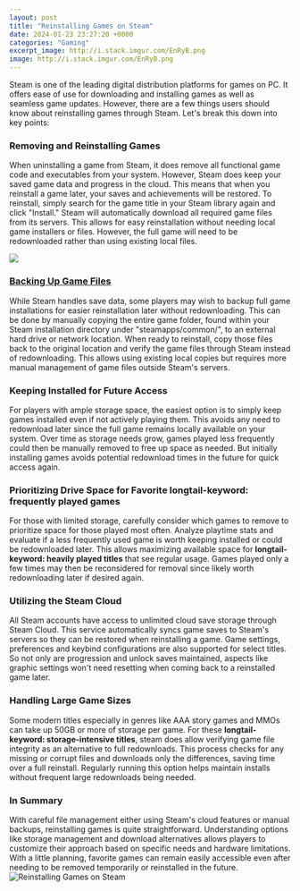 ```yaml
---
layout: post
title: "Reinstalling Games on Steam"
date: 2024-01-23 23:27:20 +0000
categories: "Gaming"
excerpt_image: http://i.stack.imgur.com/EnRyB.png
image: http://i.stack.imgur.com/EnRyB.png
---
```


Steam is one of the leading digital distribution platforms for games on PC. It offers ease of use for downloading and installing games as well as seamless game updates. However, there are a few things users should know about reinstalling games through Steam. Let's break this down into key points:
### Removing and Reinstalling Games
When uninstalling a game from Steam, it does remove all functional game code and executables from your system. However, Steam does keep your saved game data and progress in the cloud. This means that when you reinstall a game later, your saves and achievements will be restored. 
To reinstall, simply search for the game title in your Steam library again and click "Install." Steam will automatically download all required game files from its servers. This allows for easy reinstallation without needing local game installers or files. However, the full game will need to be redownloaded rather than using existing local files.

![](http://cdn.osxdaily.com/wp-content/uploads/2018/07/howto-reinstall-steam-games.jpg)
### [Backing Up Game Files](https://store.fi.io.vn/chihuahua-dad-sketch5645-t-shirt) 
While Steam handles save data, some players may wish to backup full game installations for easier reinstallation later without redownloading. This can be done by manually copying the entire game folder, found within your Steam installation directory under "steamapps/common/", to an external hard drive or network location. 
When ready to reinstall, copy those files back to the original location and verify the game files through Steam instead of redownloading. This allows using existing local copies but requires more manual management of game files outside Steam's servers.
### Keeping Installed for Future Access
For players with ample storage space, the easiest option is to simply keep games installed even if not actively playing them. This avoids any need to redownload later since the full game remains locally available on your system. 
Over time as storage needs grow, games played less frequently could then be manually removed to free up space as needed. But initially installing games avoids potential redownload times in the future for quick access again.
### Prioritizing Drive Space for Favorite **longtail-keyword: frequently played games**  
For those with limited storage, carefully consider which games to remove to prioritize space for those played most often. Analyze playtime stats and evaluate if a less frequently used game is worth keeping installed or could be redownloaded later.
This allows maximizing available space for **longtail-keyword: heavily played titles** that see regular usage. Games played only a few times may then be reconsidered for removal since likely worth redownloading later if desired again.
### Utilizing the Steam Cloud
All Steam accounts have access to unlimited cloud save storage through Steam Cloud. This service automatically syncs game saves to Steam's servers so they can be restored when reinstalling a game.
Game settings, preferences and keybind configurations are also supported for select titles. So not only are progression and unlock saves maintained, aspects like graphic settings won't need resetting when coming back to a reinstalled game later.
### Handling Large Game Sizes
Some modern titles especially in genres like AAA story games and MMOs can take up 50GB or more of storage per game. For these **longtail-keyword: storage-intensive titles**, steam does allow verifying game file integrity as an alternative to full redownloads. 
This process checks for any missing or corrupt files and downloads only the differences, saving time over a full reinstall. Regularly running this option helps maintain installs without frequent large redownloads being needed.
### In Summary
With careful file management either using Steam's cloud features or manual backups, reinstalling games is quite straightforward. Understanding options like storage management and download alternatives allows players to customize their approach based on specific needs and hardware limitations. With a little planning, favorite games can remain easily accessible even after needing to be removed temporarily or reinstalled in the future.
![Reinstalling Games on Steam](http://i.stack.imgur.com/EnRyB.png)